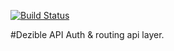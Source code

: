 [![Build Status](https://travis-ci.org/geclos/dezibel-api.svg?branch=master)](https://travis-ci.org/geclos/dezibel-api)

#Dezible API
Auth & routing api layer.

